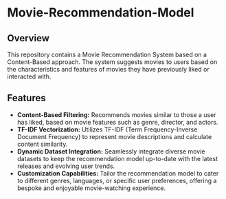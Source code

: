 # Movie-Recommendation-Model

## Overview

This repository contains a Movie Recommendation System based on a Content-Based approach. The system suggests movies to users based on the characteristics and features of movies they have previously liked or interacted with.

## Features

- **Content-Based Filtering:** Recommends movies similar to those a user has liked, based on movie features such as genre, director, and actors.
- **TF-IDF Vectorization:** Utilizes TF-IDF (Term Frequency-Inverse Document Frequency) to represent movie descriptions and calculate content similarity.
- **Dynamic Dataset Integration:** Seamlessly integrate diverse movie datasets to keep the recommendation model up-to-date with the latest releases and evolving user trends.
- **Customization Capabilities:** Tailor the recommendation model to cater to different genres, languages, or specific user preferences, offering a bespoke and enjoyable movie-watching experience.
